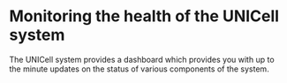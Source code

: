 # Monitoring the health of the UNICell system

The UNICell system provides a dashboard which provides you with up to the minute updates on the status of various components of the system.